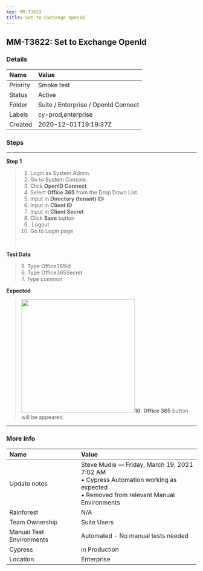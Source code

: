 ```yaml
---
key: MM-T3622
title: Set to Exchange OpenId
---
```


## MM-T3622: Set to Exchange OpenId

### Details

| Name     | Value                               |
| :------- | :---------------------------------- |
| Priority | Smoke test                          |
| Status   | Active                              |
| Folder   | Suite / Enterprise / OpenId Connect |
| Labels   | cy-prod,enterprise                  |
| Created  | 2020-12-01T19:19:37Z                |

### Steps

<hr/>

**Step 1**

> <article><ol><li>Login as System Admin.</li><li>Go to System Console.</li><li>Click <strong>OpenID Connect</strong></li><li>Select <strong>Office 365</strong> from the Drop Down List.</li><li>Input in <strong>Directory (tenant) ID:</strong></li><li>Input in <strong>Client ID</strong></li><li>Input in <strong>Client Secret</strong></li><li>Click <strong>Save</strong> button</li><li>&nbsp;Logout</li><li>Go to Login page</li></ol><br></article>

**Test Data**

> <article>5. Type Office365Id<br>6. Type Office365Secret<br>7. Type common</article>

**Expected**

> <article><strong><img src="https://smartbear-tm4j-prod-us-west-2-attachment-rich-text.s3.us-west-2.amazonaws.com/embedded-f3277290f945470c4add5d21ef3dc7ca7b74388fc7152bfb6b99ae58c66a95a8-1606900770346-Screenshot+from+2020-12-02+04-02-57.png" style="width: 300px;" class="fr-fil fr-dib">10</strong>. <strong>Office 365</strong> button will be appeared.</article>

<hr/>

### More Info

| Name                     | Value                                                                                                                                    |
| :----------------------- | :--------------------------------------------------------------------------------------------------------------------------------------- |
| Update notes             | Steve Mudie — Friday, March 19, 2021 7:02 AM<br>• Cypress Automation working as expected <br>• Removed from relevant Manual Environments |
| Rainforest               | N/A                                                                                                                                      |
| Team Ownership           | Suite Users                                                                                                                              |
| Manual Test Environments | Automated - No manual tests needed                                                                                                       |
| Cypress                  | in Production                                                                                                                            |
| Location                 | Enterprise                                                                                                                               |
